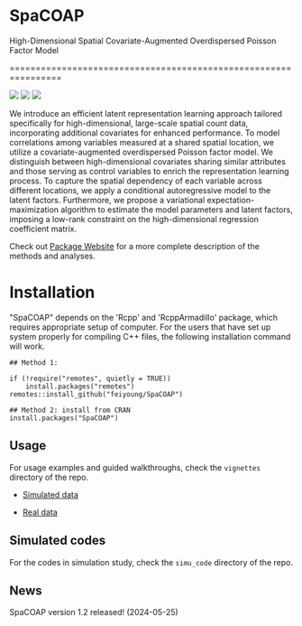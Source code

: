 # SpaCOAP
High-Dimensional Spatial Covariate-Augmented Overdispersed Poisson Factor Model

================================================================
<!-- badges: start -->

[![](https://www.r-pkg.org/badges/version-ago/SpaCOAP)](https://cran.r-project.org/package=SpaCOAP)
[![](https://cranlogs.r-pkg.org/badges/SpaCOAP?color=orange)](https://cran.r-project.org/package=SpaCOAP)
[![](https://cranlogs.r-pkg.org/badges/grand-total/SpaCOAP?color=orange)](https://cran.r-project.org/package=SpaCOAP)
<!-- badges: end -->


We introduce an efficient latent representation learning approach tailored specifically for high-dimensional, large-scale spatial count data, incorporating additional covariates for enhanced performance.
 To model correlations among variables measured at a shared spatial location, we utilize a covariate-augmented overdispersed Poisson factor model. We distinguish between high-dimensional covariates sharing similar attributes and those serving as control variables to enrich the representation learning process. To capture the spatial dependency of each variable across different locations, we apply a conditional autoregressive model to the latent factors. Furthermore, we propose a variational expectation-maximization algorithm to estimate the model parameters and latent factors, imposing a low-rank constraint on the high-dimensional regression coefficient matrix.



Check out  [Package Website](https://feiyoung.github.io/SpaCOAP/index.html) for a more complete description of the methods and analyses. 

# Installation
"SpaCOAP" depends on the 'Rcpp' and 'RcppArmadillo' package, which requires appropriate setup of computer. For the users that have set up system properly for compiling C++ files, the following installation command will work.
```{Rmd}
## Method 1:

if (!require("remotes", quietly = TRUE))
    install.packages("remotes")
remotes::install_github("feiyoung/SpaCOAP")

## Method 2: install from CRAN
install.packages("SpaCOAP")

```



## Usage
For usage examples and guided walkthroughs, check the `vignettes` directory of the repo. 

* [Simulated data](https://feiyoung.github.io/SpaCOAP/articles/simu.html)

* [Real data](https://feiyoung.github.io/SpaCOAP/articles/mouseSpleen.html)

## Simulated codes
For the codes in simulation study, check the `simu_code` directory of the repo.


## News

SpaCOAP version 1.2 released! (2024-05-25) 


